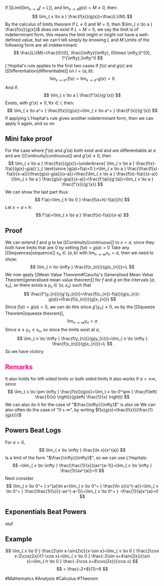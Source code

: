 If [[Limit|$\lim_{ x \to a }f=L$]], and $\lim_{ x \to a }g(x)=M\neq 0$, then:
$$
\lim_{ x \to a } \frac{f(x)}{g(x)}=\frac{L}{M}
$$
By the calculus of limits theorem
If $L\neq 0$ and $M=0$, then $\lim_{ x \to a } \frac{f(x)}{g(x)}$ does not exist
If $L=M=0$, we say the limit is of indeterminant form, this means the limit might or might not have a well-defined value, but we can't tell simply by knowing $L$ and $M$
Limits of the following form are all indeterminant:
$$
\frac{L}{M}=\frac{0}{0}, \frac{\infty}{\infty}, 0\times \infty,0^{0}, 1^{\infty},\infty^0
$$
L'Hopital's rule applies to the first two cases
If $f(x)$ and $g(x)$ are [[Differentiation|differentiable]] on $I=(a,b)$:
$$
\lim_{ x \to a^+ } f(x)=\lim_{ x \to a^+ } g(x)=0
$$
And if:
$$
\lim_{ x \to a } \frac{f'(x)}{g'(x)}
$$
Exists, with $g'(x)\neq 0,\forall x\in I$, then:
$$
\lim_{ x \to a^+ }  \frac{f(x)}{g(x)}=\lim_{ x \to a^+ } \frac{f'(x)}{g'(x)}
$$
If applying L'Hopital's rule gives another indeterminant form, then we can apply it again, and so on 
## Mini fake proof
For the case where $f'(a)$ and $g'(a)$ both exist and and are differentiable at $a$ and are [[Continuity|continuous]] and $g'(x)\neq 0$, then
$$
\lim_{ x \to a } \frac{f(x)}{g(x)}=\underbrace{ \lim_{ x \to a } \frac{f(x)-f(a)}{g(x)-g(a)} }_{ \text{since }g(a)=f(a)=0 }=\lim_{ x \to a } \frac{\frac{f(x)-f(a)}{x-a}}{\frac{g(x)-g(a)}{x-a}}=\frac{\lim_{ x \to a } \frac{f(x)-f(a)}{x-a}}{\lim_{ x \to a } \frac{g(x)-g(a)}{x-a}}=\frac{f'(a)}{g'(a)}=\lim_{ x \to a } \frac{f'(x)}{g'(x)}
$$
We can show the last part thus:
$$
f'(a)=\lim_{ h \to 0 } \frac{f(a+h)-f(a)}{h}
$$
Let $x=a+h$:
$$
f'(a)=\lim_{ x \to a } \frac{f(x)-f(a)}{x-a}
$$
## Proof
We can extend $f$ and $g$ to be [[Continuity|continuous]] to $x=a$, since they both have limits that are $\hspace{0pt}0$ by setting $f(a)=g(a)=0$
Take any [[Sequences|sequence]] $x_{n}\in(a,b)$ with $\lim_{ n \to \infty }x_{n}=a$, then we need to show:
$$
\lim_{ n \to \infty }  \frac{f(x_{n})}{g(x_{n})}=L
$$
We now apply [[Mean Value Theorem#Cauchy's Generalised Mean Value Theorem|generalised mean value theorem]] for $f$ and $g$ on the intervals $[a,x_{n}]$, so there exists a $y_{n}\in(a,x_{n})$ such that 
$$
\frac{f'(y_{n})}{g'(y_{n})}=\frac{f(x_{n})-f(a)}{g(x_{n})-g(a)}=\frac{f(x_{n})}{g(x_{n})}
$$
Since $f(a)=g(a)=0$, we can do this since $g'(y_{n})\neq 0$, so by the [[Squeeze Theorem|squeeze theorem]], 
$$
\lim_{ n \to \infty } y_{n}=a
$$
Since $a\leq y_{n}\leq x_{n}$, so since the limits exist at $a$, 
$$
\lim_{ n \to \infty } \frac{f(y_{n})}{g(y_{n})}=\lim_{ n \to \infty }  \frac{f(x_{n})}{g(x_{n})}=L
$$
So we have victory
## <span style="color:rgb(255, 0, 136)">Remarks</span>
It also holds for left-sided limits or both sided limits
It also works if $a=\pm \infty$, since
$$
\lim_{ x \to \pm \infty } \frac{f(x)}{g(x)}=\lim_{ x \to 0^\pm } \frac{f\left( \frac{1}{x} \right)}{g\left( \frac{1}{x} \right)} 
$$
We can also do it for the case of "$\frac{\infty}{\infty}$" is also ok
We can also often do the case of "$0\times \infty$", by writing $f(x)g(x)=\frac{f(x)}{\frac{1}{g(x)}}$ 
## Powers Beat Logs
For $a>0$, 
$$
\lim_{ x \to \infty }  \frac{\ln x}{x^{a}}
$$
Is a limit of the form "$\frac{\infty}{\infty}$", so we can use L'Hopitals:
$$
=\lim_{ x \to \infty } \frac{\frac{1}{x}}{ax^{a-1}}=\lim_{ x \to \infty } \frac{1}{ax^{a}}=0 
$$
Next consider
$$
\lim_{ x \to 0^+ } x^{a}\ln a=\lim_{ x \to 0^+ } \frac{\ln x}{x^{-a}}=\lim_{ x \to 0^+ } \frac{\frac{1}{x}}{-ax^{-a-1}}=\lim_{ x \to 0^+ } -\frac{1}{a}x^{a}=0
$$
## Exponentials Beat Powers
stuf
## Example
$$
\lim_{ x \to 0 } \frac{2\sin x-\sin(2x)}{x-\sin x}=\lim_{ x \to 0 } \frac{2\cos x-2\cos(2x)}{1-\cos x}=\lim_{ x \to 0 }  \frac{-2\sin x+4\sin(2x)}{\sin x}=\lim_{ h \to 0 } \frac{-2\cos x+8\cos(2x)}{\cos x}
$$
$$
= \frac{-2+8}{1}=6 
$$

#Mathematics #Analysis #Calculus #Theorem 